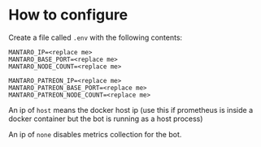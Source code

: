 # How to configure

Create a file called `.env` with the following contents:

```
MANTARO_IP=<replace me>
MANTARO_BASE_PORT=<replace me>
MANTARO_NODE_COUNT=<replace me>

MANTARO_PATREON_IP=<replace me>
MANTARO_PATREON_BASE_PORT=<replace me>
MANTARO_PATREON_NODE_COUNT=<replace me>
```

An ip of `host` means the docker host ip (use this if prometheus is inside a docker container but the
bot is running as a host process)

An ip of `none` disables metrics collection for the bot.
